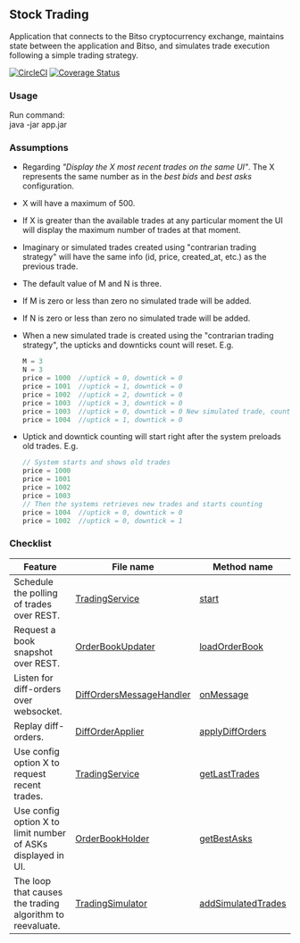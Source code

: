 ## Stock Trading
Application that connects to the Bitso cryptocurrency exchange,
maintains state between the application and Bitso, and simulates trade
execution following a simple trading strategy.

[![CircleCI](https://circleci.com/gh/alayor/coin-trading/tree/master.svg?style=svg)](https://circleci.com/gh/alayor/coin-trading/tree/master)
[![Coverage Status](https://coveralls.io/repos/github/alayor/coin-trading/badge.svg?branch=master&service=github)](https://coveralls.io/github/alayor/coin-trading?branch=master)

### Usage
Run command: <br />
java -jar app.jar

### Assumptions
* Regarding _"Display the X most recent trades on the same UI"_. The X represents the same number as in the _best bids_
and _best asks_ configuration.
* X will have a maximum of 500.
* If X is greater than the available trades at any particular moment
 the UI will display the maximum number of trades at that moment.
* Imaginary or simulated trades created using "contrarian trading strategy"
 will have the same info (id, price, created_at, etc.) as the previous trade.
* The default value of M and N is three. 
* If M is zero or less than zero no simulated trade will be added.
* If N is zero or less than zero no simulated trade will be added.
* When a new simulated trade is created using the "contrarian trading strategy",
 the upticks and downticks count will reset.
 E.g.

    ```javascript
    M = 3
    N = 3
    price = 1000  //uptick = 0, downtick = 0
    price = 1001  //uptick = 1, downtick = 0
    price = 1002  //uptick = 2, downtick = 0
    price = 1003  //uptick = 3, downtick = 0
    price = 1003  //uptick = 0, downtick = 0 New simulated trade, count reset
    price = 1004  //uptick = 1, downtick = 0
    ```
* Uptick and downtick counting will start right after the system preloads
  old trades.
  E.g.
  ```javascript
  // System starts and shows old trades
  price = 1000
  price = 1001
  price = 1002
  price = 1003
  // Then the systems retrieves new trades and starts counting
  price = 1004  //uptick = 0, downtick = 0
  price = 1002  //uptick = 0, downtick = 1
  ````

### Checklist

| Feature  | File name | Method name |
| ------------- | ------------- |  ------------- |
| Schedule the polling of trades over REST. | <a target='_blank' href='https://github.com/alayor/coin-trading/blob/master/src/main/java/service/trades/TradingService.java#L21'>TradingService</a> | <a target='_blank' href='https://github.com/alayor/coin-trading/blob/master/src/main/java/service/trades/TradingService.java#L68'> start</a> |
| Request a book snapshot over REST.  | <a target='_blank' href='https://github.com/alayor/coin-trading/blob/master/src/main/java/service/orders/%24tools/OrderBookUpdater.java#L21'>OrderBookUpdater</a> | <a target='_blank' href='https://github.com/alayor/coin-trading/blob/master/src/main/java/service/orders/%24tools/OrderBookUpdater.java#L74'>loadOrderBook</a> |
| Listen for diff-orders over websocket.  | <a target='_blank' href='https://github.com/alayor/coin-trading/blob/master/src/main/java/service/orders/%24tools/web_socket/DiffOrdersMessageHandler.java#L15'>DiffOrdersMessageHandler<a/> | <a target='_blank' href='https://github.com/alayor/coin-trading/blob/master/src/main/java/service/orders/%24tools/web_socket/DiffOrdersMessageHandler.java#L54'>onMessage<a/> |
| Replay diff-orders.  | <a target='_blank' href='https://github.com/alayor/coin-trading/blob/master/src/main/java/service/orders/%24tools/DiffOrderApplier.java#L14'>DiffOrderApplier<a/> | <a target='_blank' href='https://github.com/alayor/coin-trading/blob/master/src/main/java/service/orders/%24tools/DiffOrderApplier.java#L55'>applyDiffOrders<a/> |
| Use config option X to request recent trades.  | <a target='_blank' href='https://github.com/alayor/coin-trading/blob/master/src/main/java/service/trades/TradingService.java#L21'>TradingService</a> | <a target='_blank' href='https://github.com/alayor/coin-trading/blob/master/src/main/java/service/trades/TradingService.java#L77'>getLastTrades<a/> |
| Use config option X to limit number of ASKs displayed in UI.  | <a target='_blank' href='https://github.com/alayor/coin-trading/blob/master/src/main/java/service/orders/%24tools/holders/OrderBookHolder.java#L26'>OrderBookHolder</a> | <a target='_blank' href='https://github.com/alayor/coin-trading/blob/master/src/main/java/service/orders/%24tools/holders/OrderBookHolder.java#L105'>getBestAsks<a/> |
| The loop that causes the trading algorithm to reevaluate.  | <a target='_blank' href='https://github.com/alayor/coin-trading/blob/master/src/main/java/service/trades/_tools/simulator/TradingSimulator.java#L24'>TradingSimulator<a/> | <a target='_blank' href='https://github.com/alayor/coin-trading/blob/master/src/main/java/service/trades/_tools/simulator/TradingSimulator.java#L24'>addSimulatedTrades<a/> |

